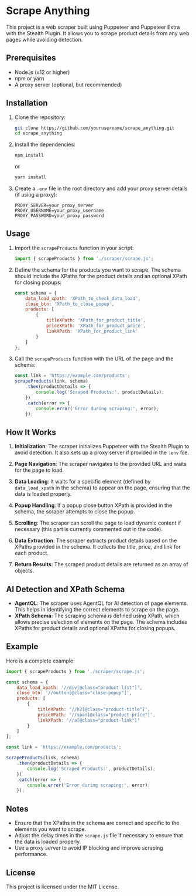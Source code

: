 # Scrape Anything

This project is a web scraper built using Puppeteer and Puppeteer Extra with the Stealth Plugin. It allows you to scrape product details from any web pages while avoiding detection.

## Prerequisites

- Node.js (v12 or higher)
- npm or yarn
- A proxy server (optional, but recommended)

## Installation

1. Clone the repository:

    ```bash
    git clone https://github.com/yourusername/scrape_anything.git
    cd scrape_anything
    ```

2. Install the dependencies:

    ```bash
    npm install
    ```

    or

    ```bash
    yarn install
    ```

3. Create a `.env` file in the root directory and add your proxy server details (if using a proxy):

    ```plaintext
    PROXY_SERVER=your_proxy_server
    PROXY_USERNAME=your_proxy_username
    PROXY_PASSWORD=your_proxy_password
    ```

## Usage

1. Import the `scrapeProducts` function in your script:

    ```javascript
    import { scrapeProducts } from './scraper/scrape.js';
    ```

2. Define the schema for the products you want to scrape. The schema should include the XPaths for the product details and an optional XPath for closing popups:

    ```javascript
    const schema = {
        data_load_xpath: 'XPath_to_check_data_load',
        close_btn: 'XPath_to_close_popup',
        products: [
            {
                titleXPath: 'XPath_for_product_title',
                priceXPath: 'XPath_for_product_price',
                linkXPath: 'XPath_for_product_link'
            }
        ]
    };
    ```

3. Call the `scrapeProducts` function with the URL of the page and the schema:

    ```javascript
    const link = 'https://example.com/products';
    scrapeProducts(link, schema)
        .then(productDetails => {
            console.log('Scraped Products:', productDetails);
        })
        .catch(error => {
            console.error('Error during scraping:', error);
        });
    ```

## How It Works

1. **Initialization**: The scraper initializes Puppeteer with the Stealth Plugin to avoid detection. It also sets up a proxy server if provided in the `.env` file.

2. **Page Navigation**: The scraper navigates to the provided URL and waits for the page to load.

3. **Data Loading**: It waits for a specific element (defined by `data_load_xpath` in the schema) to appear on the page, ensuring that the data is loaded properly.

4. **Popup Handling**: If a popup close button XPath is provided in the schema, the scraper attempts to close the popup.

5. **Scrolling**: The scraper can scroll the page to load dynamic content if necessary (this part is currently commented out in the code).

6. **Data Extraction**: The scraper extracts product details based on the XPaths provided in the schema. It collects the title, price, and link for each product.

7. **Return Results**: The scraped product details are returned as an array of objects.

## AI Detection and XPath Schema

- **AgentQL**: The scraper uses AgentQL for AI detection of page elements. This helps in identifying the correct elements to scrape on the page.
- **XPath Schema**: The scraping schema is defined using XPath, which allows precise selection of elements on the page. The schema includes XPaths for product details and optional XPaths for closing popups.

## Example

Here is a complete example:

```javascript
import { scrapeProducts } from './scraper/scrape.js';

const schema = {
    data_load_xpath: '//div[@class="product-list"]',
    close_btn: '//button[@class="close-popup"]',
    products: [
        {
            titleXPath: '//h2[@class="product-title"]',
            priceXPath: '//span[@class="product-price"]',
            linkXPath: '//a[@class="product-link"]'
        }
    ]
};

const link = 'https://example.com/products';

scrapeProducts(link, schema)
    .then(productDetails => {
        console.log('Scraped Products:', productDetails);
    })
    .catch(error => {
        console.error('Error during scraping:', error);
    });
```

## Notes

- Ensure that the XPaths in the schema are correct and specific to the elements you want to scrape.
- Adjust the delay times in the `scrape.js` file if necessary to ensure that the data is loaded properly.
- Use a proxy server to avoid IP blocking and improve scraping performance.

## License

This project is licensed under the MIT License.
